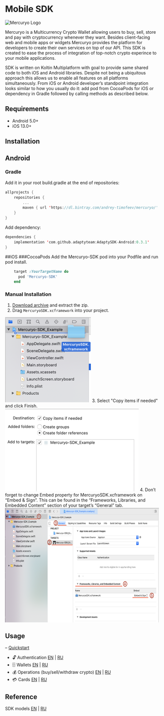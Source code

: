 # Mobile SDK

![Mercuryo Logo](documentation/img/logo.png "Mercuryo Logo")

Mercuryo is a Multicurrency Crypto Wallet allowing users to buy, sell, store and pay with cryptocurrency whenever they want. Besides client-facing web and mobile apps or widgets Mercuryo provides the platform for developers to create their own services on top of our API. This SDK is created to ease the process of integration of top-notch crypto experince to your mobile applications.

SDK is written on Koltin Multiplatform with goal to provide same shared code to both iOS and Android libraries. Despite not being a ubiquitous approach this allows us to enable all features on all platforms simultaneously. From iOS or Android developer’s standpoint integration looks similar to how you usually do it: add pod from CocoaPods for iOS or dependency in Gradle followed by calling methods as described below.

## Requirements

- Android 5.0+
- iOS 13.0+

## Installation

## Android
### Gradle

Add it in your root build.gradle at the end of repositories:

```Kotlin
allprojects {
    repositories {
        ...
        maven { url 'https://dl.bintray.com/andrey-timofeev/mercuryo/' }
    }
}
```

Add dependency:

```Kotlin
dependencies {
    implementation 'com.github.adaptyteam:AdaptySDK-Android:0.3.1'
}
```

##iOS
###CocoaPods
Add the Mercuryo-SDK pod into your Podfile and run pod install.
```ruby
    target :YourTargetName do
      pod 'Mercuryo-SDK'
    end
```

### Manual Installation
1. [Download archive](https://github.com/mercuryoio/iOS-SDK/archive/main.zip) and extract the zip.
2. Drag `MercuryoSDK.xcframework` into your project.
<img src="https://raw.githubusercontent.com/mercuryoio/iOS-SDK/main/images/copy_into_project.png" width="281" height="278">
3. Select "Copy items if needed" and click Finish.
<img src="https://raw.githubusercontent.com/mercuryoio/iOS-SDK/main/images/copy_dialog.png" width="438" height="271">
4. Don’t forget to change Embed property for MercuryoSDK.xcframework on “Embed & Sign”. This can be found in the “Frameworks, Libraries, and Embedded Content” section of your target’s “General” tab.
<img src="https://raw.githubusercontent.com/mercuryoio/iOS-SDK/main/images/setup_guide.png" width="661" height="374">


## Usage

– [Quickstart](documentation/getstarted_en.md)
- 🔓 Authentication [EN](documentation/session_en.md) | [RU](documentation/session.md)
- 🗄 Wallets [EN](documentation/wallet_en.md) | [RU](documentation/wallet.md)
- 💰 Operations (buy/sell/withdraw crypto)  [EN](documentation/operations_en.md) | [RU](documentation/operations.md)
- 💳 Cards [EN](documentation/cards_en.md) | [RU](documentation/cards_ru.md)

## Reference

SDK models [EN](documentation/models_en.md) | [RU](documentation/models.md)
